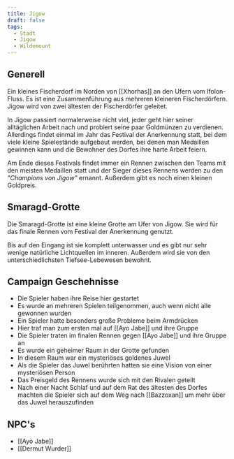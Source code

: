 ```yaml
---
title: Jigow
draft: false
tags:
  - Stadt
  - Jigow
  - Wildemount
---
```


## Generell
Ein kleines Fischerdorf im Norden von [[Xhorhas]] an den Ufern vom Ifolon-Fluss. Es ist eine Zusammenführung aus mehreren kleineren Fischerdörfern. Jigow wird von zwei ältesten der Fischerdörfer geleitet.

In Jigow passiert normalerweise nicht viel, jeder geht hier seiner alltäglichen Arbeit nach und probiert seine paar Goldmünzen zu verdienen.
Allerdings findet einmal im Jahr das Festival der Anerkennung statt, bei dem viele kleine Spielestände aufgebaut werden, bei denen man Medaillen gewinnen kann und die Bewohner des Dorfes ihre harte Arbeit feiern.

Am Ende dieses Festivals findet immer ein Rennen zwischen den Teams mit den meisten Medaillen statt und der Sieger dieses Rennens werden zu den *"Champions von Jigow"* ernannt. Außerdem gibt es noch einen kleinen Goldpreis.


## Smaragd-Grotte
Die Smaragd-Grotte ist eine kleine Grotte am Ufer von Jigow. Sie wird für das finale Rennen vom Festival der Anerkennung genutzt.

Bis auf den Eingang ist sie komplett unterwasser und es gibt nur sehr wenige natürliche Lichtquellen im inneren. Außerdem wird sie von den unterschiedlichsten Tiefsee-Lebewesen bewohnt.


## Campaign Geschehnisse
- Die Spieler haben ihre Reise hier gestartet
- Es wurde an mehreren Spielen teilgenommen, auch wenn nicht alle gewonnen wurden
- Ein Spieler hatte besonders große Probleme beim Armdrücken
- Hier traf man zum ersten mal auf [[Ayo Jabe]] und ihre Gruppe
- Die Spieler traten im finalen Rennen gegen [[Ayo Jabe]] und ihre Gruppe an
- Es wurde ein geheimer Raum in der Grotte gefunden
- In diesem Raum war ein mysteriöses goldenes Juwel
- Als die Spieler das Juwel berührten hatten sie eine Vision von einer mysteriösen Person
- Das Preisgeld des Rennens wurde sich mit den Rivalen geteilt
- Nach einer Nacht Schlaf und auf dem Rat des ältesten des Dorfes machten die Spieler sich auf dem Weg nach [[Bazzoxan]] um mehr über das Juwel herauszufinden


## NPC's
- [[Ayo Jabe]]
- [[Dermut Wurder]]